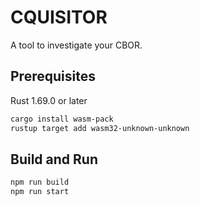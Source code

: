 # CQUISITOR

A tool to investigate your CBOR.

## Prerequisites
Rust 1.69.0 or later
```bash
cargo install wasm-pack
rustup target add wasm32-unknown-unknown
```

## Build and Run
```bash
npm run build
npm run start
```

